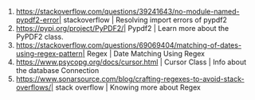1) https://stackoverflow.com/questions/39241643/no-module-named-pypdf2-error| stackoverflow | Resolving import errors of pypdf2
2) https://pypi.org/project/PyPDF2/| Pypdf2 | Learn more about the PyPDF2 class.
3) https://stackoverflow.com/questions/69069404/matching-of-dates-using-regex-pattern| Regex | Date Matching Using Regex
4) https://www.psycopg.org/docs/cursor.html | Cursor Class | Info about the database Connection
5) https://www.sonarsource.com/blog/crafting-regexes-to-avoid-stack-overflows/| stack overflow | Knowing more about Regex